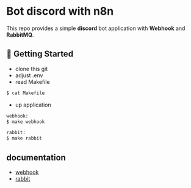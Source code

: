 # Bot discord with n8n

This repo provides a simple **discord** bot application with **Webhook** and **RabbitMQ**.

## 🚀 Getting Started
- clone this git
- adjust .env
- read Makefile
```bash
$ cat Makefile
``` 
- up application
```bash
webhook:
$ make webhook

rabbit:
$ make rabbit
``` 

## documentation
- [webhook](https://andriantriputra.medium.com/n8n-integrated-n8n-discord-webhooks-and-ai-in-action-0117f437874c)
- [rabbit]()
